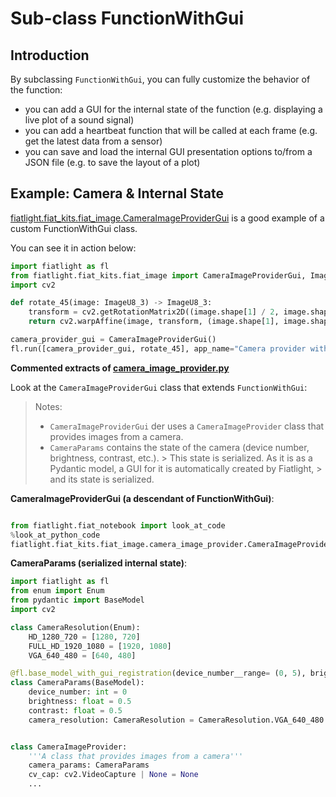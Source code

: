 Sub-class FunctionWithGui
=========================

Introduction
------------

By subclassing `FunctionWithGui`, you can fully customize the behavior of the function:
- you can add a GUI for the internal state of the function (e.g. displaying a live plot of a sound signal)
- you can add a heartbeat function that will be called at each frame (e.g. get the latest data from a sensor)
- you can save and load the internal GUI presentation options to/from a JSON file (e.g. to save the layout of a plot)

Example: Camera & Internal State
--------------------------------

[fiatlight.fiat_kits.fiat_image.CameraImageProviderGui](FL_GH_ROOT/fiat_kits/fiat_image/camera_image_provider.py)
is a good example of a custom FunctionWithGui class.

You can see it in action below:

```python
import fiatlight as fl
from fiatlight.fiat_kits.fiat_image import CameraImageProviderGui, ImageU8_3
import cv2

def rotate_45(image: ImageU8_3) -> ImageU8_3:
    transform = cv2.getRotationMatrix2D((image.shape[1] / 2, image.shape[0] / 2), 45, 1)
    return cv2.warpAffine(image, transform, (image.shape[1], image.shape[0]))  # type: ignore

camera_provider_gui = CameraImageProviderGui()
fl.run([camera_provider_gui, rotate_45], app_name="Camera provider with rotation")
```

**Commented extracts of [camera_image_provider.py](../fiat_kits/fiat_image/camera_image_provider.py)**

Look at the `CameraImageProviderGui` class that extends `FunctionWithGui`:

> Notes:
> * `CameraImageProviderGui` der uses a `CameraImageProvider` class that provides images from a camera.
> * `CameraParams` contains the state of the camera (device number, brightness, contrast, etc.).
    >    This state is serialized. As it is as a Pydantic model, a GUI for it is automatically created by Fiatlight,
    >    and its state is serialized.

**CameraImageProviderGui (a descendant of FunctionWithGui)**:

```python

from fiatlight.fiat_notebook import look_at_code
%look_at_python_code
fiatlight.fiat_kits.fiat_image.camera_image_provider.CameraImageProviderGui
```

**CameraParams (serialized internal state)**:
```python
import fiatlight as fl
from enum import Enum
from pydantic import BaseModel
import cv2

class CameraResolution(Enum):
    HD_1280_720 = [1280, 720]
    FULL_HD_1920_1080 = [1920, 1080]
    VGA_640_480 = [640, 480]

@fl.base_model_with_gui_registration(device_number__range= (0, 5), brightness__range= (0, 1), contrast__range= (0, 1))
class CameraParams(BaseModel):
    device_number: int = 0
    brightness: float = 0.5
    contrast: float = 0.5
    camera_resolution: CameraResolution = CameraResolution.VGA_640_480


class CameraImageProvider:
    '''A class that provides images from a camera'''
    camera_params: CameraParams
    cv_cap: cv2.VideoCapture | None = None
    ...
```
